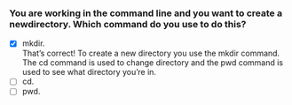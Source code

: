### You are working in the command line and you want to create a newdirectory. Which command do you use to do this?

- [x] mkdir. <br>
      That’s correct! To create a new directory you use the mkdir command. The cd command is used to change directory and the pwd command is used to see what directory you’re in.
- [ ] cd.
- [ ] pwd.
